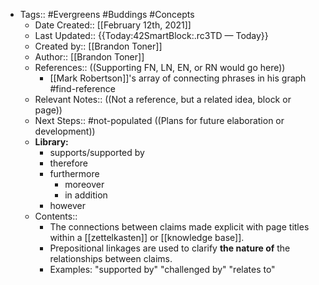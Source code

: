 - Tags:: #Evergreens #Buddings #Concepts
    - Date Created:: [[February 12th, 2021]]
    - Last Updated:: {{Today:42SmartBlock:.rc3TD — Today}}
    - Created by:: [[Brandon Toner]]
    - Author:: [[Brandon Toner]]
    - References::  ((Supporting FN, LN, EN, or RN would go here))
        - [[Mark Robertson]]'s array of connecting phrases in his graph #find-reference
    - Relevant Notes::  ((Not a reference, but a related idea, block or page))
    - Next Steps:: #not-populated ((Plans for future elaboration or development))
    - **Library:**
        - supports/supported by
        - therefore
        - furthermore
            - moreover
            - in addition
        - however
    - Contents:: 
        - The connections between claims made explicit with page titles within a [[zettelkasten]] or [[knowledge base]].
        - Prepositional linkages are used to clarify **the nature of** the relationships between claims.
        - Examples: "supported by" "challenged by" "relates to"
